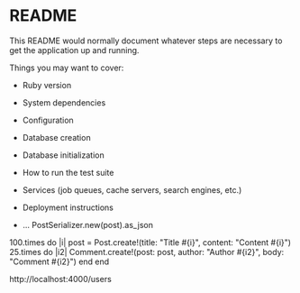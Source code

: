 # README

This README would normally document whatever steps are necessary to get the
application up and running.

Things you may want to cover:

* Ruby version

* System dependencies

* Configuration

* Database creation

* Database initialization

* How to run the test suite

* Services (job queues, cache servers, search engines, etc.)

* Deployment instructions

* ...
 PostSerializer.new(post).as_json

100.times do |i|
  post = Post.create!(title: "Title #{i}", content: "Content #{i}")
  25.times do |i2|
    Comment.create!(post: post, author: "Author #{i2}", body: "Comment #{i2}")
  end
end

http://localhost:4000/users